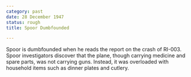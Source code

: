 ```yaml
---
category: past
date: 28 December 1947
status: rough
title: Spoor Dumbfounded

---
```



Spoor is dumbfounded when he reads the report on
the crash of RI-003. Spoor investigators discover that the plane, though
carrying medicine and spare parts, was not carrying guns. Instead, it
was overloaded with household items such as dinner plates and cutlery.
